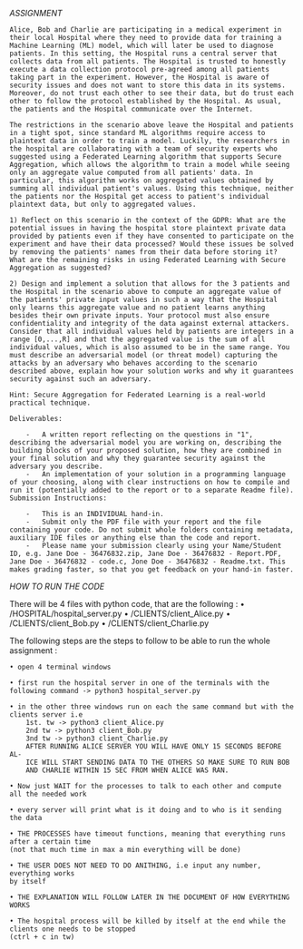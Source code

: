 
*ASSIGNMENT*


    Alice, Bob and Charlie are participating in a medical experiment in their local Hospital where they need to provide data for training a Machine Learning (ML) model, which will later be used to diagnose patients. In this setting, the Hospital runs a central server that collects data from all patients. The Hospital is trusted to honestly execute a data collection protocol pre-agreed among all patients taking part in the experiment. However, the Hospital is aware of security issues and does not want to store this data in its systems. Moreover, do not trust each other to see their data, but do trust each other to follow the protocol established by the Hospital. As usual, the patients and the Hospital communicate over the Internet.

    The restrictions in the scenario above leave the Hospital and patients in a tight spot, since standard ML algorithms require access to plaintext data in order to train a model. Luckily, the researchers in the hospital are collaborating with a team of security experts who suggested using a Federated Learning algorithm that supports Secure Aggregation, which allows the algorithm to train a model while seeing only an aggregate value computed from all patients' data. In particular, this algorithm works on aggregated values obtained by summing all individual patient's values. Using this technique, neither the patients nor the Hospital get access to patient's individual plaintext data, but only to aggregated values.

    1) Reflect on this scenario in the context of the GDPR: What are the potential issues in having the hospital store plaintext private data provided by patients even if they have consented to participate on the experiment and have their data processed? Would these issues be solved by removing the patients' names from their data before storing it?  What are the remaining risks in using Federated Learning with Secure Aggregation as suggested?

    2) Design and implement a solution that allows for the 3 patients and the Hospital in the scenario above to compute an aggregate value of the patients' private input values in such a way that the Hospital only learns this aggregate value and no patient learns anything besides their own private inputs. Your protocol must also ensure confidentiality and integrity of the data against external attackers. Consider that all individual values held by patients are integers in a range [0,...,R] and that the aggregated value is the sum of all individual values, which is also assumed to be in the same range. You must describe an adversarial model (or threat model) capturing the attacks by an adversary who behaves according to the scenario described above, explain how your solution works and why it guarantees security against such an adversary. 

    Hint: Secure Aggregation for Federated Learning is a real-world practical technique.

    Deliverables:

        -   A written report reflecting on the questions in "1", describing the adversarial model you are working on, describing the building blocks of your proposed solution, how they are combined in your final solution and why they guarantee security against the adversary you describe.
        -   An implementation of your solution in a programming language of your choosing, along with clear instructions on how to compile and run it (potentially added to the report or to a separate Readme file).
    Submission Instructions: 

        -   This is an INDIVIDUAL hand-in.
        -   Submit only the PDF file with your report and the file containing your code. Do not submit whole folders containing metadata, auxiliary IDE files or anything else than the code and report.
        -   Please name your submission clearly using your Name/Student ID, e.g. Jane Doe - 36476832.zip, Jane Doe - 36476832 - Report.PDF, Jane Doe - 36476832 - code.c, Jone Doe - 36476832 - Readme.txt. This makes grading faster, so that you get feedback on your hand-in faster. 

*HOW TO RUN THE CODE*

There will be 4 files with python code, that are the following :
    • /HOSPITAL/hospital_server.py
    • /CLIENTS/client_Alice.py
    • /CLIENTS/client_Bob.py
    • /CLIENTS/client_Charlie.py

The following steps are the steps to follow to be able to run the whole assignment :

    • open 4 terminal windows

    • first run the hospital server in one of the terminals with the following command -> python3 hospital_server.py

    • in the other three windows run on each the same command but with the clients server i.e
        1st. tw -> python3 client_Alice.py
        2nd tw -> python3 client_Bob.py
        3nd tw -> python3 client_Charlie.py
        AFTER RUNNING ALICE SERVER YOU WILL HAVE ONLY 15 SECONDS BEFORE AL-
        ICE WILL START SENDING DATA TO THE OTHERS SO MAKE SURE TO RUN BOB
        AND CHARLIE WITHIN 15 SEC FROM WHEN ALICE WAS RAN.

    • Now just WAIT for the processes to talk to each other and compute all the needed work

    • every server will print what is it doing and to who is it sending the data

    • THE PROCESSES have timeout functions, meaning that everything runs after a certain time
    (not that much time in max a min everything will be done)

    • THE USER DOES NOT NEED TO DO ANITHING, i.e input any number, everything works
    by itself

    • THE EXPLANATION WILL FOLLOW LATER IN THE DOCUMENT OF HOW EVERYTHING
    WORKS
    
    • The hospital process will be killed by itself at the end while the clients one needs to be stopped
    (ctrl + c in tw)